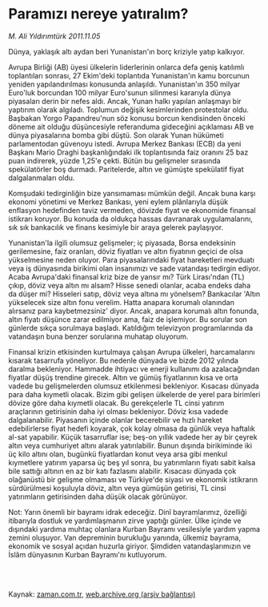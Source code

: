 # Paramızı nereye yatıralım?

*M. Ali Yıldırımtürk 2011.11.05*

<td class="columnist-detail">
<p>Dünya, yaklaşık altı aydan beri Yunanistan'ın borç kriziyle yatıp kalkıyor.</p>
<p>
<div id="haberMetinDiv">
<p>Avrupa Birliği (AB) üyesi ülkelerin liderlerinin onlarca defa geniş katılımlı toplantıları sonrası, 27 Ekim'deki toplantıda Yunanistan'ın kamu borcunun yeniden yapılandırılması konusunda anlaşıldı. Yunanistan'ın 350 milyar Euro'luk borcundan 100 milyar Euro'sunun silinmesi kararıyla dünya piyasaları derin bir nefes aldı. Ancak, Yunan halkı yapılan anlaşmayı bir yaptırım olarak algıladı. Toplumun değişik kesimlerinden protestolar oldu. Başbakan Yorgo Papandreu'nun söz konusu borcun kendisinden önceki döneme ait olduğu düşüncesiyle referanduma gideceğini açıklaması AB ve dünya piyasalarına bomba gibi düştü. Son olarak Yunan hükümeti parlamentodan güvenoyu istedi. Avrupa Merkez Bankası (ECB) da yeni Başkanı Mario Draghi başkanlığındaki ilk toplantısında faiz oranını 25 baz puan indirerek, yüzde 1,25'e çekti. Bütün bu gelişmeler sırasında spekülatörler boş durmadı. Paritelerde, altın ve gümüşte spekülatif fiyat dalgalanmaları oldu.
<p> Komşudaki tedirginliğin bize yansımaması mümkün değil. Ancak buna karşı ekonomi yönetimi ve Merkez Bankası, yeni eylem plânlarıyla düşük enflasyon hedefinden taviz vermeden, dövizde fiyat ve ekonomide finansal istikrarı koruyor. Bu konuda da oldukça hassas davranarak uygulamalarını, sık sık bankacılık ve finans kesimiyle bir araya gelerek paylaşıyor.
<p> Yunanistan'la ilgili olumsuz gelişmeler; iç piyasada, Borsa endeksinin gerilemesine, faiz oranları, döviz fiyatları ve altın fiyatının geçici de olsa yükselmesine neden oluyor. Para piyasalarındaki fiyat hareketleri mevduatı veya iş dünyasında birikimi olan insanımızı ve sade vatandaşı tedirgin ediyor. Acaba Avrupa'daki finansal kriz bize de yansır mı? Türk Lirası'ndan (TL) çıkıp, döviz veya altın mı alsam? Hisse senedi olanlar, acaba endeks daha da düşer mi? Hisseleri satıp, döviz veya altına mı yönelsem? Bankacılar 'Altın yükselecek size altın fonu verelim. Hatta anapara korumalı olanından alırsanız para kaybetmezsiniz' diyor. Ancak, anapara korumalı altın fonunda, altın fiyatı düşünce zarar edilmiyor ama, faiz de işlemiyor. Bu sorular son günlerde sıkça sorulmaya başladı. Katıldığım televizyon programlarında da vatandaşın buna benzer sorularına muhatap oluyorum.
<p> Finansal krizin etkisinden kurtulmaya çalışan Avrupa ülkeleri, harcamalarını kısarak tasarrufa yöneliyor. Bu nedenle dünyada ve bizde 2012 yılında daralma bekleniyor. Hammadde ihtiyacı ve enerji kullanımı da azalacağından fiyatlar düşüş trendine girecek. Altın ve gümüş fiyatlarının kısa ve orta vadede bu gelişmelerden olumsuz etkilenmesi bekleniyor. Kısacası dünyada para daha kıymetli olacak. Bizim gibi gelişen ülkelerde de yerel para birimleri dövize göre daha kıymetli olacak. Bu gerekçelerle TL cinsi yatırım araçlarının getirisinin daha iyi olması bekleniyor. Döviz kısa vadede dalgalanabilir. Piyasanın içinde olanlar becerebilir ve hızlı hareket edebilirlerse fiyat hedefi koyarak, çok kolay olmasa da günlük veya haftalık al-sat yapabilir. Küçük tasarruflar ise; beş-on yıllık vadede her ay bir çeyrek altın veya cumhuriyet altını alarak yatırılabilir. Bunun dışında birikiminde iki üç kilo altını olan, bugünkü fiyatlardan konut veya arsa gibi menkul kıymetlere yatırım yaparsa üç beş yıl sonra, bu yatırımların fiyatı sabit kalsa bile sattığı altının en az bir katı fazlasını alabilir. Kısacası dünyada çok olağanüstü bir gelişme olmaması ve Türkiye'de siyasi ve ekonomik istikrarın sürdürülmesi koşuluyla döviz, altın veya gümüşün getirisi, TL cinsi yatırımların getirisinden daha düşük olacak görünüyor.
<p> Not: Yarın önemli bir bayramı idrak edeceğiz. Dinî bayramlarımız, özelliği itibarıyla dostluk ve yardımlaşmanın zirve yaptığı günler. Ülke içinde ve dışındaki yardıma muhtaç olanlara Kurban Bayramı vesilesiyle yardım yapma zemini oluşuyor. Van depreminin burukluğu yanında, ülkemiz bayrama, ekonomik ve sosyal açıdan huzurla giriyor. Şimdiden vatandaşlarımızın ve İslâm dünyasının Kurban Bayramı'nı kutluyorum. </p></p></p></p></p></div>
</p>


<p><br>
		 </br></p></td>

Kaynak: [zaman.com.tr](http://zaman.com.tr/yazar.do?yazino=1198780), [web.archive.org (arşiv bağlantısı)](http://web.archive.org/web/20120129150554/http://www.zaman.com.tr:80/yazar.do?yazino=1198780)
